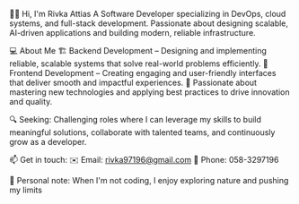 🙋‍♀️ Hi, I'm Rivka Attias
A Software Developer specializing in DevOps, cloud systems, and full-stack development.
Passionate about designing scalable, AI-driven applications and building modern, reliable infrastructure.

 💻 About Me
    🏗  Backend Development – Designing and implementing reliable, scalable systems that solve real-world problems efficiently.
    🎨 Frontend Development – Creating engaging and user-friendly interfaces that deliver smooth and impactful experiences.
    🌟 Passionate about mastering new technologies and applying best practices to drive innovation and quality.

🔍 Seeking:
Challenging roles where I can leverage my skills to build meaningful solutions, collaborate with talented teams,
and continuously grow as a developer.

📫 Get in touch:
✉️ Email: rivka97196@gmail.com
📱 Phone: 058-3297196

💬 Personal note: When I'm not coding, I enjoy exploring nature and pushing my limits 
